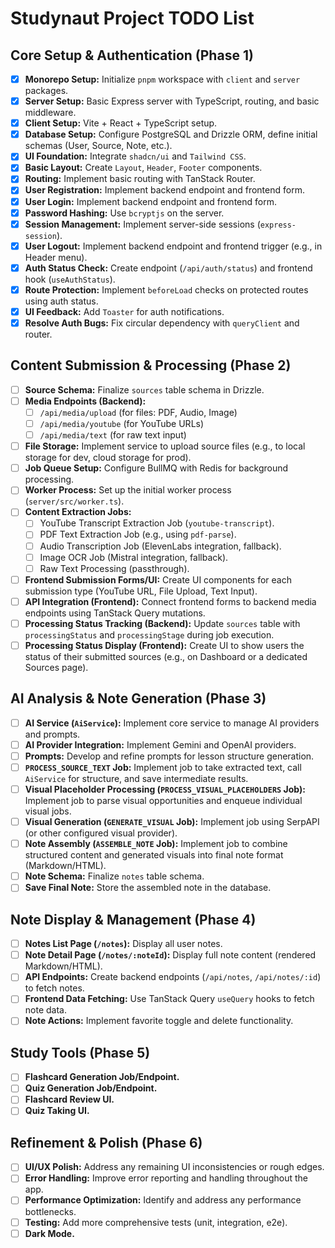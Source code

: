 # Studynaut Project TODO List

## Core Setup & Authentication (Phase 1)

- [x] **Monorepo Setup:** Initialize `pnpm` workspace with `client` and `server` packages.
- [x] **Server Setup:** Basic Express server with TypeScript, routing, and basic middleware.
- [x] **Client Setup:** Vite + React + TypeScript setup.
- [x] **Database Setup:** Configure PostgreSQL and Drizzle ORM, define initial schemas (User, Source, Note, etc.).
- [x] **UI Foundation:** Integrate `shadcn/ui` and `Tailwind CSS`.
- [x] **Basic Layout:** Create `Layout`, `Header`, `Footer` components.
- [x] **Routing:** Implement basic routing with TanStack Router.
- [x] **User Registration:** Implement backend endpoint and frontend form.
- [x] **User Login:** Implement backend endpoint and frontend form.
- [x] **Password Hashing:** Use `bcryptjs` on the server.
- [x] **Session Management:** Implement server-side sessions (`express-session`).
- [x] **User Logout:** Implement backend endpoint and frontend trigger (e.g., in Header menu).
- [x] **Auth Status Check:** Create endpoint (`/api/auth/status`) and frontend hook (`useAuthStatus`).
- [x] **Route Protection:** Implement `beforeLoad` checks on protected routes using auth status.
- [x] **UI Feedback:** Add `Toaster` for auth notifications.
- [x] **Resolve Auth Bugs:** Fix circular dependency with `queryClient` and router.

## Content Submission & Processing (Phase 2)

- [ ] **Source Schema:** Finalize `sources` table schema in Drizzle.
- [ ] **Media Endpoints (Backend):**
    - [ ] `/api/media/upload` (for files: PDF, Audio, Image)
    - [ ] `/api/media/youtube` (for YouTube URLs)
    - [ ] `/api/media/text` (for raw text input)
- [ ] **File Storage:** Implement service to upload source files (e.g., to local storage for dev, cloud storage for prod).
- [ ] **Job Queue Setup:** Configure BullMQ with Redis for background processing.
- [ ] **Worker Process:** Set up the initial worker process (`server/src/worker.ts`).
- [ ] **Content Extraction Jobs:**
    - [ ] YouTube Transcript Extraction Job (`youtube-transcript`).
    - [ ] PDF Text Extraction Job (e.g., using `pdf-parse`).
    - [ ] Audio Transcription Job (ElevenLabs integration, fallback).
    - [ ] Image OCR Job (Mistral integration, fallback).
    - [ ] Raw Text Processing (passthrough).
- [ ] **Frontend Submission Forms/UI:** Create UI components for each submission type (YouTube URL, File Upload, Text Input).
- [ ] **API Integration (Frontend):** Connect frontend forms to backend media endpoints using TanStack Query mutations.
- [ ] **Processing Status Tracking (Backend):** Update `sources` table with `processingStatus` and `processingStage` during job execution.
- [ ] **Processing Status Display (Frontend):** Create UI to show users the status of their submitted sources (e.g., on Dashboard or a dedicated Sources page).

## AI Analysis & Note Generation (Phase 3)

- [ ] **AI Service (`AiService`):** Implement core service to manage AI providers and prompts.
- [ ] **AI Provider Integration:** Implement Gemini and OpenAI providers.
- [ ] **Prompts:** Develop and refine prompts for lesson structure generation.
- [ ] **`PROCESS_SOURCE_TEXT` Job:** Implement job to take extracted text, call `AiService` for structure, and save intermediate results.
- [ ] **Visual Placeholder Processing (`PROCESS_VISUAL_PLACEHOLDERS` Job):** Implement job to parse visual opportunities and enqueue individual visual jobs.
- [ ] **Visual Generation (`GENERATE_VISUAL` Job):** Implement job using SerpAPI (or other configured visual provider).
- [ ] **Note Assembly (`ASSEMBLE_NOTE` Job):** Implement job to combine structured content and generated visuals into final note format (Markdown/HTML).
- [ ] **Note Schema:** Finalize `notes` table schema.
- [ ] **Save Final Note:** Store the assembled note in the database.

## Note Display & Management (Phase 4)

- [ ] **Notes List Page (`/notes`):** Display all user notes.
- [ ] **Note Detail Page (`/notes/:noteId`):** Display full note content (rendered Markdown/HTML).
- [ ] **API Endpoints:** Create backend endpoints (`/api/notes`, `/api/notes/:id`) to fetch notes.
- [ ] **Frontend Data Fetching:** Use TanStack Query `useQuery` hooks to fetch note data.
- [ ] **Note Actions:** Implement favorite toggle and delete functionality.

## Study Tools (Phase 5)

- [ ] **Flashcard Generation Job/Endpoint.**
- [ ] **Quiz Generation Job/Endpoint.**
- [ ] **Flashcard Review UI.**
- [ ] **Quiz Taking UI.**

## Refinement & Polish (Phase 6)

- [ ] **UI/UX Polish:** Address any remaining UI inconsistencies or rough edges.
- [ ] **Error Handling:** Improve error reporting and handling throughout the app.
- [ ] **Performance Optimization:** Identify and address any performance bottlenecks.
- [ ] **Testing:** Add more comprehensive tests (unit, integration, e2e).
- [ ] **Dark Mode.**
